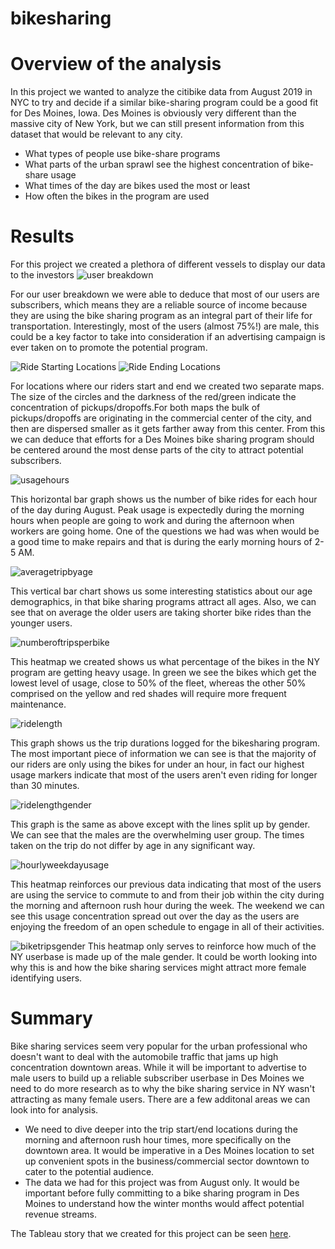 # bikesharing

# Overview of the analysis
In this project we wanted to analyze the citibike data from August 2019 in NYC to try and decide if a similar bike-sharing program could be a good fit for Des Moines, Iowa. Des Moines is obviously very different than the massive city of New York, but we can still present information from this dataset that would be relevant to any city.
 - What types of people use bike-share programs
 - What parts of the urban sprawl see the highest concentration of bike-share usage
 - What times of the day are bikes used the most or least
 - How often the bikes in the program are used

# Results
For this project we created a plethora of different vessels to display our data to the investors
![user breakdown](https://user-images.githubusercontent.com/82848585/129114101-45cc16ed-2da1-403a-b1a7-f88b7b5a72b7.png)

For our user breakdown we were able to deduce that most of our users are subscribers, which means they are a reliable source of income because they are using the bike sharing program as an integral part of their life for transportation. Interestingly, most of the users (almost 75%!) are male, this could be a key factor to take into consideration if an advertising campaign is ever taken on to promote the potential program. 

![Ride Starting Locations](https://user-images.githubusercontent.com/82848585/129114236-17725c32-7252-4b4f-96d1-32a063913fb7.png)
![Ride Ending Locations](https://user-images.githubusercontent.com/82848585/129114408-c741ff9e-29d4-4904-aa3f-f64394421c40.png)

For locations where our riders start and end we created two separate maps. The size of the circles and the darkness of the red/green indicate the concentration of pickups/dropoffs.For both maps the bulk of pickups/dropoffs are originating in the commercial center of the city, and then are dispersed smaller as it gets farther away from this center. From this we can deduce that efforts for a Des Moines bike sharing program should be centered around the most dense parts of the city to attract potential subscribers. 

![usagehours](https://user-images.githubusercontent.com/82848585/129449077-f2e169cc-bbfd-43ef-b687-914768dd8edf.png)

This horizontal bar graph shows us the number of bike rides for each hour of the day during August. Peak usage is expectedly during the morning hours when people are going to work and during the afternoon when workers are going home. One of the questions we had was when would be a good time to make repairs and that is during the early morning hours of 2-5 AM.

![averagetripbyage](https://user-images.githubusercontent.com/82848585/129449136-30ffe617-520a-483a-a908-99d6e930915e.png)

This vertical bar chart shows us some interesting statistics about our age demographics, in that bike sharing programs attract all ages. Also, we can see that on average the older users are taking shorter bike rides than the younger users.  

![numberoftripsperbike](https://user-images.githubusercontent.com/82848585/129449198-94880ab7-62fe-49ca-a50b-48ee4612a425.png)

This heatmap we created shows us what percentage of the bikes in the NY program are getting heavy usage. In green we see the bikes which get the lowest level of usage, close to 50% of the fleet, whereas the other 50% comprised on the yellow and red shades will require more frequent maintenance. 

![ridelength](https://user-images.githubusercontent.com/82848585/129449222-7148bae7-a819-4ba4-a80d-968ae801ade6.png)

This graph shows us the trip durations logged for the bikesharing program. The most important piece of information we can see is that the majority of our riders are only using the bikes for under an hour, in fact our highest usage markers indicate that most of the users aren't even riding for longer than 30 minutes. 

![ridelengthgender](https://user-images.githubusercontent.com/82848585/129449240-c0f4f6dd-0a26-45ee-8e79-c61679b0429e.png)

This graph is the same as above except with the lines split up by gender. We can see that the males are the overwhelming user group. The times taken on the trip do not differ by age in any significant way. 

![hourlyweekdayusage](https://user-images.githubusercontent.com/82848585/129449262-55e9e8f9-6ae3-4c3b-b173-6eb02275ca39.png)

This heatmap reinforces our previous data indicating that most of the users are using the service to commute to and from their job within the city during the morning and afternoon rush hour during the week. The weekend we can see this usage concentration spread out over the day as the users are enjoying the freedom of an open schedule to engage in all of their activities. 

![biketripsgender](https://user-images.githubusercontent.com/82848585/129449364-3f2e8471-ee2b-4deb-96d6-941076949c8a.png)
This heatmap only serves to reinforce how much of the NY userbase is made up of the male gender. It could be worth looking into why this is and how the bike sharing services might attract more female identifying users. 


# Summary
Bike sharing services seem very popular for the urban professional who doesn't want to deal with the automobile traffic that jams up high concentration downtown areas. While it will be important to advertise to male users to build up a reliable subscriber userbase in Des Moines we need to do more research as to why the bike sharing service in NY wasn't attracting as many female users. There are a few additonal areas we can look into for analysis.
 - We need to dive deeper into the trip start/end locations during the morning and afternoon rush hour times, more specifically on the downtown area. It would be imperative in a Des Moines location to set up convenient spots in the business/commercial sector downtown to cater to the potential audience. 
 - The data we had for this project was from August only. It would be important before fully committing to a bike sharing program in Des Moines to understand how the winter months would affect potential revenue streams. 

The Tableau story that we created for this project can be seen [here](https://public.tableau.com/app/profile/alexander.brown1088/viz/NYCCitiBike_16287211921270/NYCCitiBikeAnalysis).
